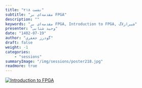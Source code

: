 ```yaml
---
title: "نشست ۲۱۸"
subtitle: "مقدمه‌ای بر FPGA"
description: ""
keywords: "مقدمه‌ای بر FPGA, Introduction to FPGA, شیرازلاگ"
presenter: "وحید شتابی"
date: "1402-07-19"
author: "گودرز جعفری"
draft: false
weight: -1
categories:
    - "sessions"
summaryImage: "/img/sessions/poster218.jpg"
readmore: true
---
```

[![Introduction to FPGA](/img/sessions/poster218.jpg)](/img/sessions/poster218.jpg)
